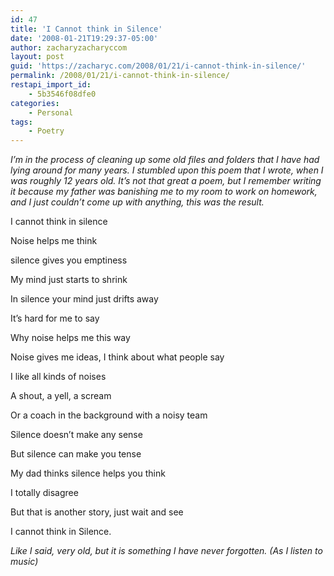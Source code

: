 ```yaml
---
id: 47
title: 'I Cannot think in Silence'
date: '2008-01-21T19:29:37-05:00'
author: zacharyzacharyccom
layout: post
guid: 'https://zacharyc.com/2008/01/21/i-cannot-think-in-silence/'
permalink: /2008/01/21/i-cannot-think-in-silence/
restapi_import_id:
    - 5b3546f08dfe0
categories:
    - Personal
tags:
    - Poetry
---
```


*I’m in the process of cleaning up some old files and folders that I have had lying around for many years. I stumbled upon this poem that I wrote, when I was roughly 12 years old. It’s not that great a poem, but I remember writing it because my father was banishing me to my room to work on homework, and I just couldn’t come up with anything, this was the result.*

I cannot think in silence

Noise helps me think

silence gives you emptiness

My mind just starts to shrink

In silence your mind just drifts away

It’s hard for me to say

Why noise helps me this way

Noise gives me ideas, I think about what people say

I like all kinds of noises

A shout, a yell, a scream

Or a coach in the background with a noisy team

Silence doesn’t make any sense

But silence can make you tense

My dad thinks silence helps you think

I totally disagree

But that is another story, just wait and see

I cannot think in Silence.

*Like I said, very old, but it is something I have never forgotten. (As I listen to music)*